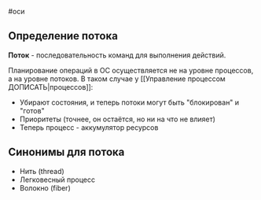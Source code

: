 #оси 
## Определение потока
**Поток** - последовательность команд для выполнения действий. 

Планирование операций в ОС осуществляется не на уровне процессов, а на уровне потоков. В таком случае у [[Управление процессом ДОПИСАТЬ|процессов]]:
- Убирают состояния, и теперь потоки могут быть "блокирован" и "готов"
- Приоритеты (точнее, он остаётся, но ни на что не влияет)
- Теперь процесс - аккумулятор ресурсов

## Синонимы для потока
- Нить (thread)
- Легковесный процесс
- Волокно (fiber)